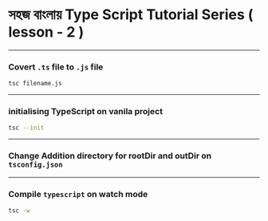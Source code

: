# সহজ বাংলায় Type Script Tutorial Series ( lesson - 2 )

---

### Covert `.ts` file to `.js` file

```bash
tsc filename.js
```

---

### initialising TypeScript on vanila project

```bash
tsc --init
```

---

### Change Addition directory for rootDir and outDir on `tsconfig.json`

---

### Compile `typescript` on watch mode

```bash
tsc -w
```
